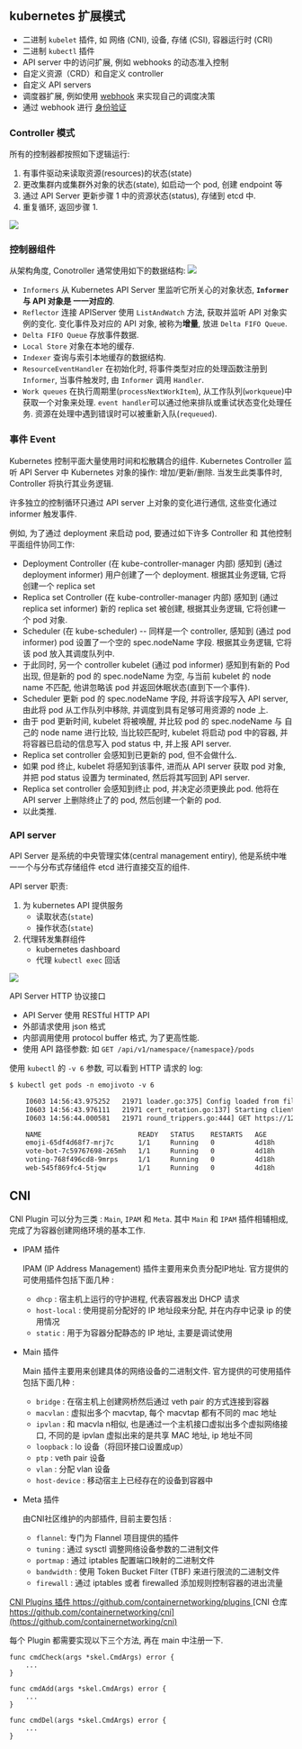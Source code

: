 ## kubernetes 扩展模式
- 二进制 `kubelet` 插件, 如 网络 (CNI), 设备, 存储 (CSI), 容器运行时 (CRI)
- 二进制 `kubectl` 插件
- API server 中的访问扩展, 例如 webhooks 的动态准入控制
- 自定义资源（CRD）和自定义 controller
- 自定义 API servers
- 调度器扩展, 例如使用 [webhook](https://github.com/kubernetes/community/blob/master/contributors/design-proposals/scheduling/scheduler_extender.md) 来实现自己的调度决策
- 通过 webhook 进行 [身份验证](https://kubernetes.io/docs/reference/access-authn-authz/authentication/#webhook-token-authentication)


### Controller 模式
所有的控制器都按照如下逻辑运行:
1. 有事件驱动来读取资源(resources)的状态(state)
2. 更改集群内或集群外对象的状态(state), 如启动一个 pod, 创建 endpoint 等
3. 通过 API Server 更新步骤 1 中的资源状态(status), 存储到 etcd 中.
4. 重复循环, 返回步骤 1.

![](imgs/kube-control-loop.png)

### 控制器组件
从架构角度, Conotroller 通常使用如下的数据结构:
![](imgs/kube-controller-data-struc.png)

- `Informers` 从 Kubernetes API Server 里监听它所关心的对象状态, **`Informer` 与 API 对象是 一一对应的**.
- `Reflector` 连接 APIServer 使用 `ListAndWatch` 方法, 获取并监听 API 对象实例的变化. 变化事件及对应的 API 对象, 被称为**增量**, 放进 `Delta FIFO Queue`.
- `Delta FIFO Queue` 存放事件数据.
- `Local Store` 对象在本地的缓存.
- `Indexer` 查询与索引本地缓存的数据结构.
- `ResourceEventHandler` 在初始化时, 将事件类型对应的处理函数注册到 `Informer`, 当事件触发时, 由 `Informer` 调用 `Handler`.
- `Work queues` 在执行周期里(`processNextWorkItem`), 从工作队列(`workqueue`)中获取一个对象来处理. `event handler`可以通过他来排队或重试状态变化处理任务. 资源在处理中遇到错误时可以被重新入队(`requeued`).

### 事件 Event

Kubernetes 控制平面大量使用时间和松散耦合的组件. Kubernetes Controller 监听 API Server 中 Kubernetes 对象的操作: 增加/更新/删除. 当发生此类事件时, Controller 将执行其业务逻辑.

许多独立的控制循环只通过 API server 上对象的变化进行通信, 这些变化通过 informer 触发事件.

例如, 为了通过 deployment 来启动 pod, 要通过如下许多 Controller 和 其他控制平面组件协同工作:
- Deployment Controller (在 kube-controller-manager 内部) 感知到 (通过 deployment informer) 用户创建了一个 deployment. 根据其业务逻辑, 它将创建一个 replica set
- Replica set Controller (在 kube-controller-manager 内部) 感知到 (通过 replica set informer) 新的 replica set 被创建, 根据其业务逻辑, 它将创建一个 pod 对象.
- Scheduler (在 kube-scheduler) -- 同样是一个 controller, 感知到 (通过 pod informer) pod 设置了一个空的 spec.nodeName 字段. 根据其业务逻辑, 它将该 pod 放入其调度队列中.
- 于此同时, 另一个 controller kubelet (通过 pod informer) 感知到有新的 Pod 出现, 但是新的 pod 的 spec.nodeName 为空, 与当前 kubelet 的 node name 不匹配, 他讲忽略该 pod 并返回休眠状态(直到下一个事件).
- Scheduler 更新 pod 的 spec.nodeName 字段, 并将该字段写入 API server, 由此将 pod 从工作队列中移除, 并调度到具有足够可用资源的 node 上.
- 由于 pod 更新时间, kubelet 将被唤醒, 并比较 pod 的 spec.nodeName 与 自己的 node name 进行比较, 当比较匹配时, kubelet 将启动 pod 中的容器, 并将容器已启动的信息写入 pod status 中, 并上报 API server.
- Replica set controller 会感知到已更新的 pod, 但不会做什么.
- 如果 pod 终止, kubelet 将感知到该事件, 进而从 API server 获取 pod 对象, 并把 pod status 设置为 terminated, 然后将其写回到 API server.
- Replica set controller 会感知到终止 pod, 并决定必须更换此 pod. 他将在 API server 上删除终止了的 pod, 然后创建一个新的 pod.
- 以此类推.

### API server

API Server 是系统的中央管理实体(central management entiry), 他是系统中唯一一个与分布式存储组件 etcd 进行直接交互的组件.

API server 职责:
1. 为 kubernetes API 提供服务
    - 读取状态(`state`)
    - 操作状态(`state`)
2. 代理转发集群组件
    - kubernetes dashboard
    - 代理 `kubectl exec` 回话

![](imgs/kube-api-server.png)


API Server HTTP 协议接口
- API Server 使用 RESTful HTTP API
- 外部请求使用 json 格式
- 内部调用使用 protocol buffer 格式, 为了更高性能.
- 使用 API 路径参数: 如 `GET /api/v1/namespace/{namespace}/pods`

使用 `kubectl` 的 `-v 6` 参数, 可以看到 HTTP 请求的 log:

```txt
$ kubectl get pods -n emojivoto -v 6

    I0603 14:56:43.975252   21971 loader.go:375] Config loaded from file:  /Users/bob/.kube/config
    I0603 14:56:43.976111   21971 cert_rotation.go:137] Starting client certificate rotation controller
    I0603 14:56:44.000581   21971 round_trippers.go:444] GET https://127.0.0.1:49395/api/v1/namespaces/emojivoto/pods?limit=500 200 OK in 18 milliseconds

    NAME                        READY   STATUS    RESTARTS   AGE
    emoji-65df4d68f7-mrj7c      1/1     Running   0          4d18h
    vote-bot-7c59767698-265mh   1/1     Running   0          4d18h
    voting-768f496cd8-9mrps     1/1     Running   0          4d18h
    web-545f869fc4-5tjqw        1/1     Running   0          4d18h
```


## CNI 

CNI Plugin 可以分为三类 : `Main`, `IPAM` 和 `Meta`. 其中 `Main` 和 `IPAM` 插件相辅相成, 完成了为容器创建网络环境的基本工作. 

- IPAM 插件
    
    IPAM (IP Address Management) 插件主要用来负责分配IP地址. 官方提供的可使用插件包括下面几种 : 

    - `dhcp` : 宿主机上运行的守护进程, 代表容器发出 DHCP 请求
    - `host-local` : 使用提前分配好的 IP 地址段来分配, 并在内存中记录 ip 的使用情况
    - `static` : 用于为容器分配静态的 IP 地址, 主要是调试使用

- Main 插件

    Main 插件主要用来创建具体的网络设备的二进制文件. 官方提供的可使用插件包括下面几种 : 

    - `bridge` :  在宿主机上创建网桥然后通过 veth pair 的方式连接到容器
    - `macvlan` : 虚拟出多个 macvtap, 每个 macvtap 都有不同的 mac 地址
    - `ipvlan` : 和 macvla n相似, 也是通过一个主机接口虚拟出多个虚拟网络接口, 不同的是 ipvlan 虚拟出来的是共享 MAC 地址, ip 地址不同
    - `loopback` : lo 设备（将回环接口设置成up）
    - `ptp` : veth pair 设备
    - `vlan` : 分配 vlan 设备
    - `host-device` : 移动宿主上已经存在的设备到容器中

- Meta 插件

    由CNI社区维护的内部插件, 目前主要包括 : 

    - `flannel`: 专门为 Flannel 项目提供的插件
    - `tuning` : 通过 sysctl 调整网络设备参数的二进制文件
    - `portmap` : 通过 iptables 配置端口映射的二进制文件
    - `bandwidth` : 使用 Token Bucket Filter (TBF) 来进行限流的二进制文件
    - `firewall` : 通过 iptables 或者 firewalled 添加规则控制容器的进出流量

[CNI Plugins 插件 https://github.com/containernetworking/plugins ](https://github.com/containernetworking/plugins)
[CNI 仓库 https://github.com/containernetworking/cni](https://github.com/containernetworking/cni)

每个 Plugin 都需要实现以下三个方法, 再在 main 中注册一下. 

```golang
func cmdCheck(args *skel.CmdArgs) error {
    ...
}

func cmdAdd(args *skel.CmdArgs) error {
    ...
}

func cmdDel(args *skel.CmdArgs) error {
    ...
}
```